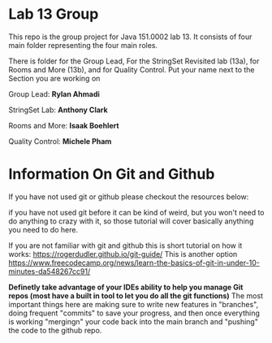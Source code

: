 # Lab 13 Group
This repo is the group project for Java 151.0002 lab 13.
It consists of four main folder representing the four main roles. 

There is folder for the Group Lead, For the StringSet Revisited lab (13a), for Rooms and More (13b), and for Quality Control.
Put your name next to the Section you are working on

Group Lead: **Rylan Ahmadi**


StringSet Lab: **Anthony Clark**


Rooms and More: **Isaak Boehlert**


Quality Control: **Michele Pham**

# Information On Git and Github
If you have not used git or github please checkout the resources below:

if you have not used git before it can be kind of weird, but you won't need to do anything to crazy with it, so those tutorial will cover basically anything you need to do here.


If you are not familiar with git and github this is short tutorial on how it works: https://rogerdudler.github.io/git-guide/
This is another option https://www.freecodecamp.org/news/learn-the-basics-of-git-in-under-10-minutes-da548267cc91/


**Definetly take advantage of your IDEs ability to help you manage Git repos (most have a built in tool to let you do all the git functions)**
The most important things here are making sure to write new features in "branches", doing frequent "commits" to save your progress, and then once everything is working "mergingn" your code back into the 
main branch and "pushing" the code to the github repo.


